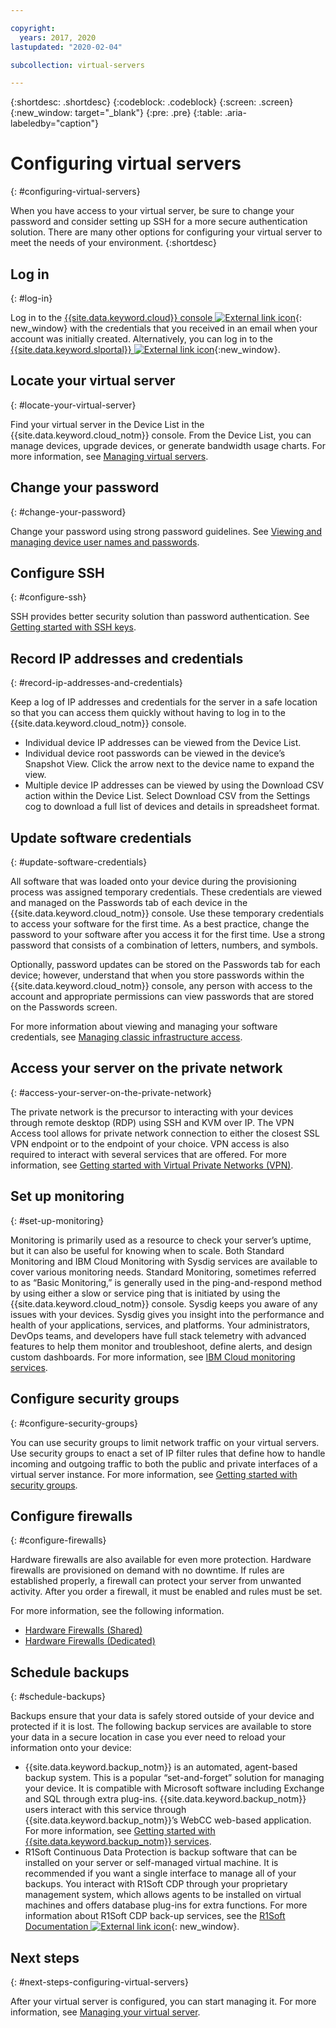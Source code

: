 ```yaml
---

copyright:
  years: 2017, 2020
lastupdated: "2020-02-04"

subcollection: virtual-servers

---
```


{:shortdesc: .shortdesc}
{:codeblock: .codeblock}
{:screen: .screen}
{:new_window: target="_blank"}
{:pre: .pre}
{:table: .aria-labeledby="caption"}


# Configuring virtual servers
{: #configuring-virtual-servers}

When you have access to your virtual server, be sure to change your password and consider setting up SSH for a more secure authentication solution. There are many other options for configuring your virtual server to meet the needs of your environment.
{:shortdesc}

## Log in
{: #log-in}

Log in to the [{{site.data.keyword.cloud}} console ![External link icon](../icons/launch-glyph.svg "External link icon")](https://cloud.ibm.com/classic?){: new_window} with the credentials that you received in an email when your account was initially created. Alternatively, you can log in to the [{{site.data.keyword.slportal}} ![External link icon](../../icons/launch-glyph.svg "External link icon")](https://control.softlayer.com/){:new_window}.

## Locate your virtual server
{: #locate-your-virtual-server}

Find your virtual server in the Device List in the {{site.data.keyword.cloud_notm}} console. From the Device List, you can manage devices, upgrade devices, or generate bandwidth usage charts. For more information, see [Managing virtual servers](/docs/virtual-servers?topic=virtual-servers-managing-virtual-servers#managing-virtual-servers).

## Change your password
{: #change-your-password}

Change your password using strong password guidelines. See [Viewing and managing device user names and passwords](/docs/virtual-servers?topic=virtual-servers-view-update-user-name-password-for-device#view-update-user-name-password-for-device).

## Configure SSH
{: #configure-ssh}

SSH provides better security solution than password authentication. See [Getting started with SSH keys](/docs/ssh-keys?topic=ssh-keys-getting-started-tutorial#getting-started-tutorial).

## Record IP addresses and credentials
{: #record-ip-addresses-and-credentials}

Keep a log of IP addresses and credentials for the server in a safe location so that you can access them quickly without having to log in to the {{site.data.keyword.cloud_notm}} console.
- Individual device IP addresses can be viewed from the Device List.
- Individual device root passwords can be viewed in the device’s Snapshot View. Click the arrow next to the device name to expand the view.
- Multiple device IP addresses can be viewed by using the Download CSV action within the Device List. Select Download CSV from the Settings cog to download a full list of devices and details in spreadsheet format.

## Update software credentials
{: #update-software-credentials}

All software that was loaded onto your device during the provisioning process was assigned temporary credentials. These credentials are viewed and managed on the Passwords tab of each device in the {{site.data.keyword.cloud_notm}} console. Use these temporary credentials to access your software for the first time. As a best practice, change the password to your software after you access it for the first time. Use a strong password that consists of a combination of letters, numbers, and symbols.

Optionally, password updates can be stored on the Passwords tab for each device; however, understand that when you store passwords within the {{site.data.keyword.cloud_notm}} console, any person with access to the account and appropriate permissions can view passwords that are stored on the Passwords screen.

For more information about viewing and managing your software credentials, see [Managing classic infrastructure access](/docs/virtual-servers?topic=account-mngclassicinfra).

## Access your server on the private network
{: #access-your-server-on-the-private-network}

The private network is the precursor to interacting with your devices through remote desktop (RDP) using SSH and KVM over IP. The VPN Access tool allows for private network connection to either the closest SSL VPN endpoint or to the endpoint of your choice. VPN access is also required to interact with several services that are offered. For more information, see [Getting started with Virtual Private Networks (VPN)](/docs/iaas-vpn?topic=iaas-vpn-getting-started).

## Set up monitoring
{: #set-up-monitoring}

Monitoring is primarily used as a resource to check your server’s uptime, but it can also be useful for knowing when to scale. Both Standard Monitoring and IBM Cloud Monitoring with Sysdig services are available to cover various monitoring needs. Standard Monitoring, sometimes referred to as “Basic Monitoring,” is generally used in the ping-and-respond method by using either a slow or service ping that is initiated by using the {{site.data.keyword.cloud_notm}} console. Sysdig keeps you aware of any issues with your devices. Sysdig gives you insight into the performance and health of your applications, services, and platforms. Your administrators, DevOps teams, and developers have full stack telemetry with advanced features to help them monitor and troubleshoot, define alerts, and design custom dashboards. For more information, see [IBM Cloud monitoring services](/cloud-infrastructure?topic=cloud-infrastructure-monitoring).

## Configure security groups
{: #configure-security-groups}

You can use security groups to limit network traffic on your virtual servers. Use security groups to enact a set of IP filter rules that define how to handle incoming and outgoing traffic to both the public and private interfaces of a virtual server instance. For more information, see [Getting started with security groups](/docs/security-groups?topic=security-groups-getting-started).

## Configure firewalls
{: #configure-firewalls}

Hardware firewalls are also available for even more protection. Hardware firewalls are provisioned on demand with no downtime. If rules are established properly, a firewall can protect your server from unwanted activity. After you order a firewall, it must be enabled and rules must be set.

For more information, see the following information.

* [Hardware Firewalls (Shared)](/docs/hardware-firewall-shared?topic=hardware-firewall-shared-about-hardware-firewall-shared-)
* [Hardware Firewalls (Dedicated)](/docs/hardware-firewall-dedicated?topic=hardware-firewall-dedicated-about-the-hardware-firewall-dedicated-)

## Schedule backups
{: #schedule-backups}

Backups ensure that your data is safely stored outside of your device and protected if it is lost. The following backup services are available to store your data in a secure location in case you ever need to reload your information onto your device:
- {{site.data.keyword.backup_notm}} is an automated, agent-based backup system. This is a popular “set-and-forget” solution for managing your device. It is compatible with Microsoft software including Exchange and SQL through extra plug-ins. {{site.data.keyword.backup_notm}} users interact with this service through {{site.data.keyword.backup_notm}}’s WebCC web-based application. For more information, see [Getting started with {{site.data.keyword.backup_notm}} services](/docs/Backup?topic=Backup-getting-started).
- R1Soft Continuous Data Protection is backup software that can be installed on your server or self-managed virtual machine. It is recommended if you want a single interface to manage all of your backups. You interact with R1Soft CDP through your proprietary management system, which allows agents to be installed on virtual machines and offers database plug-ins for extra functions. For more information about R1Soft CDP back-up services, see the [R1Soft Documentation ![External link icon](../icons/launch-glyph.svg "External link icon")](http://wiki.r1soft.com/display/ServerBackupManager/Home){: new_window}.

## Next steps
{: #next-steps-configuring-virtual-servers}

After your virtual server is configured, you can start managing it. For more information, see [Managing your virtual server](/docs/virtual-servers?topic=virtual-servers-managing-virtual-servers#managing-virtual-servers).

